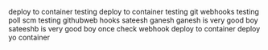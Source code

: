 deploy to container testing
deploy to container testing
git webhooks testing
poll scm testing
githubweb hooks
sateesh
ganesh
ganesh is very good boy 
sateeshb is very good boy
once check webhook
deploy to container
deploy yo container
